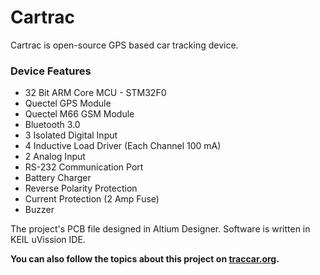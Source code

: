 # Cartrac
Cartrac is open-source GPS based car tracking device.

### Device Features

* 32 Bit ARM Core MCU - STM32F0  
* Quectel GPS Module  
* Quectel M66 GSM Module  
* Bluetooth 3.0  
* 3 Isolated Digital Input  
* 4 Inductive Load Driver (Each Channel 100 mA)  
* 2 Analog Input  
* RS-232 Communication Port  
* Battery Charger  
* Reverse Polarity Protection  
* Current Protection (2 Amp Fuse)  
* Buzzer  

The project's PCB file designed in Altium Designer. Software is written in KEIL uVission IDE.  

**You can also follow the topics about this project on [traccar.org](https://www.traccar.org).**
